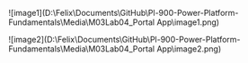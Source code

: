 ![image1](D:\Felix\Documents\GitHub\Pl-900-Power-Platform-Fundamentals\Media\M03Lab04_Portal App\image1.png)

![image2](D:\Felix\Documents\GitHub\Pl-900-Power-Platform-Fundamentals\Media\M03Lab04_Portal App\image2.png)

